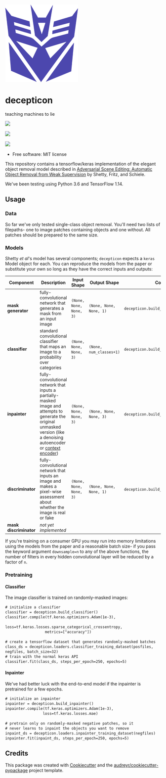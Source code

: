 ![](docs/logo.png)

# decepticon

teaching machines to lie


![](https://img.shields.io/pypi/v/decepticon.svg)

![](https://img.shields.io/travis/jg10545/decepticon.svg)

![](https://readthedocs.org/projects/decepticon/badge/?version=latest)


* Free software: MIT license

This repository contains a tensorflow/keras implementation of the elegant object removal model described in [Adversarial Scene Editing: Automatic Object Removal from Weak Supervision](https://arxiv.org/abs/1806.01911) by Shetty, Fritz, and Schiele.

We've been testing using Python 3.6 and TensorFlow 1.14.

## Usage

### Data

So far we've only tested single-class object removal. You'll need two lists of filepaths- one to image patches containing objects and one without. All patches should be prepared to the same size.

### Models

Shetty *et al*'s model has several components; `decepticon` expects a `keras` Model object for each. You can reproduce the models from the paper or substitute your own so long as they have the correct inputs and outputs:

| **Component** | **Description** | **Input Shape** | **Output Shape** | **Code** |
| ---- | ---- | ---- | ---- | ---- |
| **mask generator** | fully-convolutional network that generates a mask from an input image | `(None, None, None, 3)` | `(None, None, None, 1)` | `decepticon.build_mask_generator()` |
| **classifier** | standard convolutional classifier that maps an image to a probability over categories| `(None, None, None, 3)` | `(None, num_classes+1)` | `decepticon.build_classifier()` |
| **inpainter** | fully-convolutional network that inputs a partially-masked image and attempts to generate the original unmasked version (like a  denoising autoencoder or [context encoder](https://arxiv.org/abs/1604.07379))| `(None, None, None, 3)` | `(None, None, None, 3)` | `decepticon.build_inpainter()` |
| **discriminator** | fully-convolutional network that inputs an image and makes a pixel-wise assessment about whether the image is real or fake| `(None, None, None, 3)` | `(None, None, None, 1)` | `decepticon.build_discriminator()` |
| **mask discriminator** | *not yet implemented*|  |  | |

If you're training on a consumer GPU you may run into memory limitations using the models from the paper and a reasonable batch size- if you pass the keyword argument `downsample=n` to any of the above functions, the number of filters in every hidden convolutional layer will be reduced by a factor of `n`.

### Pretraining

#### Classifier

The image classifier is trained on randomly-masked images:

```{python}
# initialize a classifier
classifier = decepticon.build_classifier()
classifier.compile(tf.keras.optimizers.Adam(1e-3),
                  loss=tf.keras.losses.sparse_categorical_crossentropy,
                  metrics=["accuracy"])
                  
# create a tensorflow dataset that generates randomly-masked batches
class_ds = decepticon.loaders.classifier_training_dataset(posfiles, negfiles, batch_size=32)
# train with the normal keras API
classifier.fit(class_ds, steps_per_epoch=250, epochs=5)
```

#### Inpainter

We've had better luck with the end-to-end model if the inpainter is pretrained for a few epochs.

```{python}
# initialize an inpainter
inpainter = decepticon.build_inpainter()
inpainter.compile(tf.keras.optimizers.Adam(1e-3),
                 loss=tf.keras.losses.mae)
                 
# pretrain only on randomly-masked negative patches, so it
# never learns to inpaint the objects you want to remove
inpaint_ds = decepticon.loaders.inpainter_training_dataset(negfiles)
inpainter.fit(inpaint_ds, steps_per_epoch=250, epochs=5)
```


## Credits

This package was created with [Cookiecutter](https://github.com/audreyr/cookiecutter) and the [audreyr/cookiecutter-pypackage](https://github.com/audreyr/cookiecutter-pypackage) project template.
